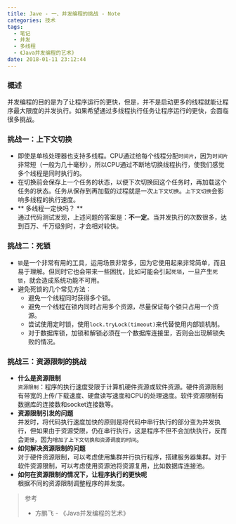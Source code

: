 ```yaml
---
title: Jave - 一、并发编程的挑战 - Note
categories: 技术
tags:
  - 笔记
  - 并发
  - 多线程
  - 《Java并发编程的艺术》
date: 2018-01-11 23:12:44
---
```


### 概述
并发编程的目的是为了让程序运行的更快，但是，并不是启动更多的线程就能让程序最大限度的并发执行。如果希望通过多线程执行任务让程序运行的更快，会面临很多挑战。

### 挑战一：上下文切换
- 即使是单核处理器也支持多线程。CPU通过给每个线程分配`时间片`，因为`时间片`非常短（一般为几十毫秒），所以CPU通过不断地切换线程执行，使我们感觉多个线程是同时执行的。
- 在切换前会保存上一个任务的状态，以便下次切换回这个任务时，再加载这个任务的状态。任务从保存到再加载的过程就是一次`上下文切换`。`上下文切换`会影响多线程的执行速度。  
- ** 多线程一定快吗？ **  
通过代码测试发现，上述问题的答案是：**不一定**。当并发执行的次数很多，达到百万、千万级别时，才会相对较快。

### 挑战二：死锁

<!--more-->

- `锁`是一个非常有用的工具，运用场景非常多，因为它使用起来非常简单，而且易于理解。但同时它也会带来一些困扰，比如可能会引起`死锁`，一旦产生`死锁`，就会造成系统功能不可用。
- 避免死锁的几个常见方法：
  - 避免一个线程同时获得多个锁。
  - 避免一个线程在锁内同时占用多个资源，尽量保证每个锁只占用一个资源。
  - 尝试使用定时锁，使用`lock.tryLock(timeout)`来代替使用内部锁机制。
  - 对于数据库锁，加锁和解锁必须在一个数据库连接里，否则会出现解锁失败的情况。

### 挑战三：资源限制的挑战
- **什么是资源限制**  
`资源限制`：程序的执行速度受限于计算机硬件资源或软件资源。硬件资源限制有带宽的上传/下载速度、硬盘读写速度和CPU的处理速度。软件资源限制有数据库的连接数和socket连接数等。
- **资源限制引发的问题**  
并发时，将代码执行速度加快的原则是将代码中串行执行的部分变为并发执行，但如果由于资源受限，仍在串行执行，这是程序不但不会加快执行，反而会`更慢`，因为`增加了上下文切换和资源调度的时间`。
- **如何解决资源限制的问题**  
对于硬件资源限制，可以考虑使用集群并行执行程序，搭建服务器集群。对于软件资源限制，可以考虑使用资源池将资源复用，比如数据库连接池。
- **如何在资源限制的情况下，让程序执行的更快呢**  
根据不同的资源限制调整程序的并发度。


> 参考
>
> * 方鹏飞 - 《Java并发编程的艺术》
